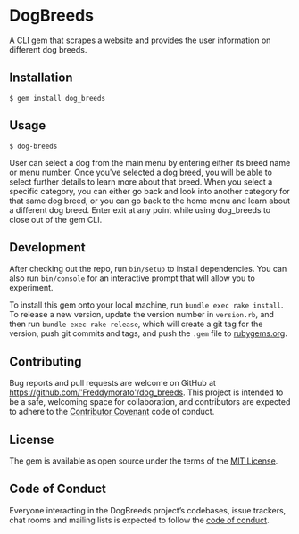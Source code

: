 # DogBreeds

A CLI gem that scrapes a website and provides the user information on different dog breeds.

## Installation

    $ gem install dog_breeds

## Usage

    $ dog-breeds

User can select a dog from the main menu by entering either its breed name or menu number. Once you've selected a dog breed, you will be able to select further details to learn more about that breed. When you select a specific category, you can either go back and look into another category for that same dog breed, or you can go back to the home menu and learn about a different dog breed. Enter exit at any point while using dog_breeds to close out of the gem CLI.    

## Development

After checking out the repo, run `bin/setup` to install dependencies. You can also run `bin/console` for an interactive prompt that will allow you to experiment.

To install this gem onto your local machine, run `bundle exec rake install`. To release a new version, update the version number in `version.rb`, and then run `bundle exec rake release`, which will create a git tag for the version, push git commits and tags, and push the `.gem` file to [rubygems.org](https://rubygems.org).

## Contributing

Bug reports and pull requests are welcome on GitHub at https://github.com/'Freddymorato'/dog_breeds. This project is intended to be a safe, welcoming space for collaboration, and contributors are expected to adhere to the [Contributor Covenant](http://contributor-covenant.org) code of conduct.

## License

The gem is available as open source under the terms of the [MIT License](https://opensource.org/licenses/MIT).

## Code of Conduct

Everyone interacting in the DogBreeds project’s codebases, issue trackers, chat rooms and mailing lists is expected to follow the [code of conduct](https://github.com/'Freddymorato'/dog_breeds/blob/master/CODE_OF_CONDUCT.md).
